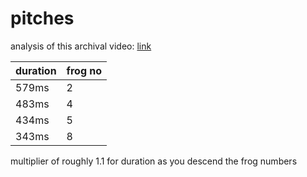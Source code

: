 # pitches

analysis of this archival video: [link](https://www.tumblr.com/mouth-less/718625695153143808/cool-frogs)

| duration | frog no |
| -------- | ------- |
| 579ms    | 2       |
| 483ms    | 4       |
| 434ms    | 5       |
| 343ms    | 8       |

multiplier of roughly 1.1 for duration as you descend the frog numbers
